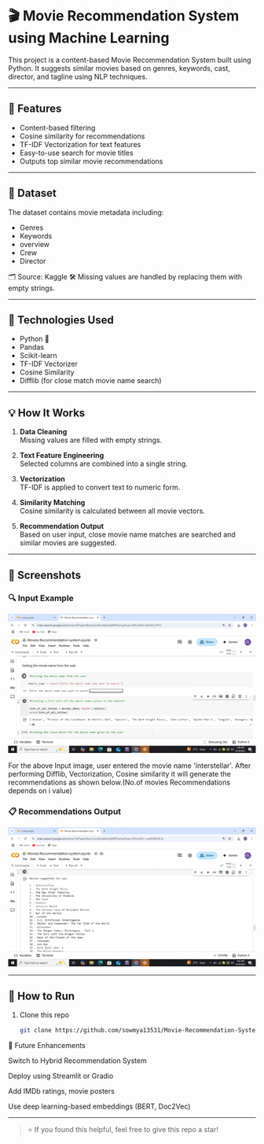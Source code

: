# 🎬 Movie Recommendation System using Machine Learning

This project is a content-based Movie Recommendation System built using Python. It suggests similar movies based on genres, keywords, cast, director, and tagline using NLP techniques.

---

## 📌 Features
- Content-based filtering
- Cosine similarity for recommendations
- TF-IDF Vectorization for text features
- Easy-to-use search for movie titles
- Outputs top similar movie recommendations

---

## 📁 Dataset
The dataset contains movie metadata including:
- Genres
- Keywords
- overview 
- Crew
- Director

🗂 Source: Kaggle
🛠 Missing values are handled by replacing them with empty strings.

---

## 🧠 Technologies Used
- Python 🐍
- Pandas
- Scikit-learn
- TF-IDF Vectorizer
- Cosine Similarity
- Difflib (for close match movie name search)

---

## 💡 How It Works

1. **Data Cleaning**  
   Missing values are filled with empty strings.

2. **Text Feature Engineering**  
   Selected columns are combined into a single string.

3. **Vectorization**  
   TF-IDF is applied to convert text to numeric form.

4. **Similarity Matching**  
   Cosine similarity is calculated between all movie vectors.

5. **Recommendation Output**  
   Based on user input, close movie name matches are searched and similar movies are suggested.

---

## 📸 Screenshots
### 🔍 Input Example  
![User Input](https://github.com/sowmya13531/Movie-Recommendation-System-using-Ml-in-python/blob/main/input2.png?raw=true)

For the above Input image, user entered the movie name 'interstellar'. After performing Difflib, Vectorization, Cosine similarity it will generate the recommendations as shown below.(No.of movies Recommendations depends on i value)

### 📋 Recommendations Output  
![Recommendations](https://github.com/sowmya13531/Movie-Recommendation-System-using-Ml-in-python/blob/main/output.png?raw=true)

---

## 🚀 How to Run

1. Clone this repo  
   ```bash
   git clone https://github.com/sowmya13531/Movie-Recommendation-System-using-ML-in-python.git

🎯 Future Enhancements

Switch to Hybrid Recommendation System

Deploy using Streamlit or Gradio

Add IMDb ratings, movie posters

Use deep learning-based embeddings (BERT, Doc2Vec)


---

> ⭐ If you found this helpful, feel free to give this repo a star!
> 
